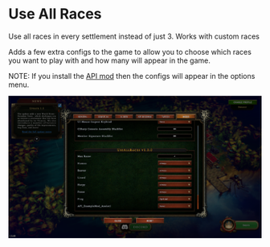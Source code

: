 # Use All Races

Use all races in every settlement instead of just 3. Works with custom races

Adds a few extra configs to the game to allow you to choose which races you want to play with and how many will appear in the game.

NOTE: If you install the [API mod](https://thunderstore.io/c/against-the-storm/p/ATS_API_Devs/API/) then the configs will appear in the options menu.

![alt text](https://github.com/JamesVeug/ATS_UseAllRaces/blob/master/Github/Example.png?raw=true "Example")

